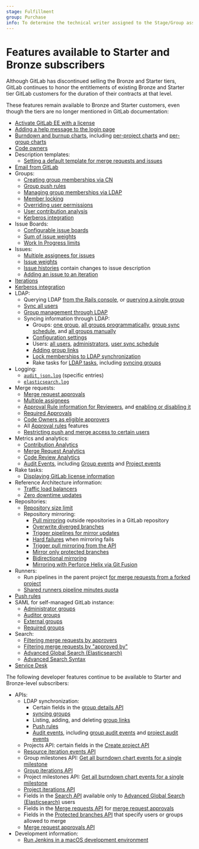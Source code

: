 ```yaml
---
stage: Fulfillment
group: Purchase
info: To determine the technical writer assigned to the Stage/Group associated with this page, see https://about.gitlab.com/handbook/engineering/ux/technical-writing/#assignments
---
```


# Features available to Starter and Bronze subscribers

Although GitLab has discontinued selling the Bronze and Starter tiers, GitLab
continues to honor the entitlements of existing Bronze and Starter tier GitLab
customers for the duration of their contracts at that level.

These features remain available to Bronze and Starter customers, even though
the tiers are no longer mentioned in GitLab documentation:

- [Activate GitLab EE with a license](../user/admin_area/license.md)
- [Adding a help message to the login page](../user/admin_area/settings/help_page.md#adding-a-help-message-to-the-login-page)
- [Burndown and burnup charts](../user/project/milestones/burndown_and_burnup_charts.md),
  including [per-project charts](../user/project/milestones/index.md#project-burndown-charts) and
  [per-group charts](../user/project/milestones/index.md#group-burndown-charts)
- [Code owners](../user/project/code_owners.md)
- Description templates:
  - [Setting a default template for merge requests and issues](../user/project/description_templates.md#setting-a-default-template-for-merge-requests-and-issues)
- [Email from GitLab](../tools/email.md)
- Groups:
  - [Creating group memberships via CN](../user/group/index.md#creating-group-links-via-cn)
  - [Group push rules](../user/group/index.md#group-push-rules)
  - [Managing group memberships via LDAP](../user/group/index.md#manage-group-memberships-via-ldap)
  - [Member locking](../user/group/index.md#member-lock)
  - [Overriding user permissions](../user/group/index.md#overriding-user-permissions)
  - [User contribution analysis](../user/group/index.md#user-contribution-analysis)
  - [Kerberos integration](../integration/kerberos.md)
- Issue Boards:
  - [Configurable issue boards](../user/project/issue_board.md#configurable-issue-boards)
  - [Sum of issue weights](../user/project/issue_board.md#sum-of-issue-weights)
  - [Work In Progress limits](../user/project/issue_board.md#work-in-progress-limits)
- Issues:
  - [Multiple assignees for issues](../user/project/issues/multiple_assignees_for_issues.md)
  - [Issue weights](../user/project/issues/issue_weight.md)
  - [Issue histories](../user/project/issues/issue_data_and_actions.md#issue-history) contain changes to issue description
  - [Adding an issue to an iteration](../user/project/issues/managing_issues.md#add-an-issue-to-an-iteration)
- [Iterations](../user/group/iterations/index.md)
- [Kerberos integration](../integration/kerberos.md)
- LDAP:
  - Querying LDAP [from the Rails console](../administration/auth/ldap/ldap-troubleshooting.md#query-ldap), or
    [querying a single group](../administration/auth/ldap/ldap-troubleshooting.md#query-a-group-in-ldap)
  - [Sync all users](../administration/auth/ldap/ldap-troubleshooting.md#sync-all-users)
  - [Group management through LDAP](../administration/auth/ldap/ldap-troubleshooting.md#group-memberships)
  - Syncing information through LDAP:
    - Groups: [one group](../administration/auth/ldap/ldap-troubleshooting.md#sync-one-group),
      [all groups programmatically](../administration/auth/ldap/index.md#group-sync),
      [group sync schedule](../administration/auth/ldap/index.md#adjusting-ldap-group-sync-schedule), and
      [all groups manually](../administration/auth/ldap/ldap-troubleshooting.md#sync-all-groups)
    - [Configuration settings](../administration/auth/ldap/index.md#ldap-sync-configuration-settings)
    - Users: [all users](../administration/auth/ldap/index.md#user-sync),
      [administrators](../administration/auth/ldap/index.md#administrator-sync),
      [user sync schedule](../administration/auth/ldap/index.md#adjusting-ldap-user-sync-schedule)
    - [Adding group links](../administration/auth/ldap/index.md#adding-group-links)
    - [Lock memberships to LDAP synchronization](../administration/auth/ldap/index.md#global-group-memberships-lock)
    - Rake tasks for [LDAP tasks](../administration/raketasks/ldap.md), including
      [syncing groups](../administration/raketasks/ldap.md#run-a-group-sync)
- Logging:
  - [`audit_json.log`](../administration/logs.md#audit_jsonlog) (specific entries)
  - [`elasticsearch.log`](../administration/logs.md#elasticsearchlog)
- Merge requests:
  - [Merge request approvals](../user/project/merge_requests/merge_request_approvals.md)
  - [Multiple assignees](../user/project/merge_requests/getting_started.md#multiple-assignees)
  - [Approval Rule information for Reviewers](../user/project/merge_requests/getting_started.md#approval-rule-information-for-reviewers), and [enabling or disabling it](../user/project/merge_requests/getting_started.md#enable-or-disable-approval-rule-information-for-reviewers)
  - [Required Approvals](../user/project/merge_requests/merge_request_approvals.md#required-approvals)
  - [Code Owners as eligible approvers](../user/project/merge_requests/merge_request_approvals.md#code-owners-as-eligible-approvers)
  - All [Approval rules](../user/project/merge_requests/merge_request_approvals.md#approval-rules) features
  - [Restricting push and merge access to certain users](../user/project/protected_branches.md#restricting-push-and-merge-access-to-certain-users)
- Metrics and analytics:
  - [Contribution Analytics](../user/group/contribution_analytics/index.md)
  - [Merge Request Analytics](../user/analytics/merge_request_analytics.md)
  - [Code Review Analytics](../user/analytics/code_review_analytics.md)
  - [Audit Events](../administration/audit_events.md), including
    [Group events](../administration/audit_events.md#group-events) and
    [Project events](../administration/audit_events.md#project-events)
- Rake tasks:
  - [Displaying GitLab license information](../administration/raketasks/maintenance.md#show-gitlab-license-information)
- Reference Architecture information:
  - [Traffic load balancers](../administration/reference_architectures/index.md#traffic-load-balancer)
  - [Zero downtime updates](../administration/reference_architectures/index.md#zero-downtime-updates)
- Repositories:
  - [Repository size limit](../user/admin_area/settings/account_and_limit_settings.md#repository-size-limit)
  - Repository mirroring:
    - [Pull mirroring](../user/project/repository/repository_mirroring.md#pulling-from-a-remote-repository) outside repositories in a GitLab repository
    - [Overwrite diverged branches](../user/project/repository/repository_mirroring.md#overwrite-diverged-branches)
    - [Trigger pipelines for mirror updates](../user/project/repository/repository_mirroring.md#trigger-pipelines-for-mirror-updates)
    - [Hard failures](../user/project/repository/repository_mirroring.md#hard-failure) when mirroring fails
    - [Trigger pull mirroring from the API](../user/project/repository/repository_mirroring.md#trigger-an-update-using-the-api)
    - [Mirror only protected branches](../user/project/repository/repository_mirroring.md#mirror-only-protected-branches)
    - [Bidirectional mirroring](../user/project/repository/repository_mirroring.md#bidirectional-mirroring)
    - [Mirroring with Perforce Helix via Git Fusion](../user/project/repository/repository_mirroring.md#mirroring-with-perforce-helix-via-git-fusion)
- Runners:
  - Run pipelines in the parent project [for merge requests from a forked project](../ci/merge_request_pipelines/index.md#run-pipelines-in-the-parent-project-for-merge-requests-from-a-forked-project)
  - [Shared runners pipeline minutes quota](../user/admin_area/settings/continuous_integration.md#shared-runners-pipeline-minutes-quota)
- [Push rules](../push_rules/push_rules.md)
- SAML for self-managed GitLab instance:
  - [Administrator groups](../integration/saml.md#admin-groups)
  - [Auditor groups](../integration/saml.md#auditor-groups)
  - [External groups](../integration/saml.md#external-groups)
  - [Required groups](../integration/saml.md#required-groups)
- Search:
  - [Filtering merge requests by approvers](../user/search/index.md#filtering-merge-requests-by-approvers)
  - [Filtering merge requests by "approved by"](../user/search/index.md#filtering-merge-requests-by-approved-by)
  - [Advanced Global Search (Elasticsearch)](../user/search/advanced_global_search.md)
  - [Advanced Search Syntax](../user/search/advanced_search_syntax.md)
- [Service Desk](../user/project/service_desk.md)

The following developer features continue to be available to Starter and
Bronze-level subscribers:

- APIs:
  - LDAP synchronization:
    - Certain fields in the [group details API](../api/groups.md#details-of-a-group)
    - [syncing groups](../api/groups.md#sync-group-with-ldap)
    - Listing, adding, and deleting [group links](../api/groups.md#list-ldap-group-links)
    - [Push rules](../api/groups.md#push-rules)
    - [Audit events](../api/audit_events.md), including
      [group audit events](../api/groups.md#group-audit-events) and
      [project audit events](../api/audit_events.md#project-audit-events)
  - Projects API: certain fields in the [Create project API](../api/projects.md)
  - [Resource iteration events API](../api/resource_iteration_events.md)
  - Group milestones API: [Get all burndown chart events for a single milestone](../api/group_milestones.md#get-all-burndown-chart-events-for-a-single-milestone)
  - [Group iterations API](../api/group_iterations.md)
  - Project milestones API: [Get all burndown chart events for a single milestone](../api/milestones.md#get-all-burndown-chart-events-for-a-single-milestone)
  - [Project iterations API](../api/iterations.md)
  - Fields in the [Search API](../api/search.md) available only to [Advanced Global Search (Elasticsearch)](../integration/elasticsearch.md) users
  - Fields in the [Merge requests API](../api/merge_requests.md) for [merge request approvals](../user/project/merge_requests/merge_request_approvals.md)
  - Fields in the [Protected branches API](../api/protected_branches.md) that specify users or groups allowed to merge
  - [Merge request approvals API](../api/merge_request_approvals.md)
- Development information:
  - [Run Jenkins in a macOS development environment](../development/integrations/jenkins.md)
